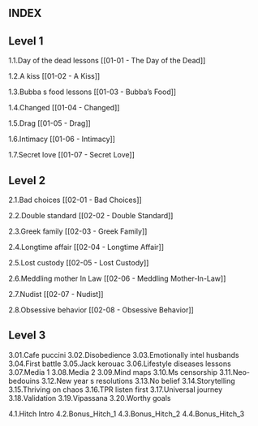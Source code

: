 ## INDEX

## Level 1

1.1.Day of the dead lessons [[01-01 - The Day of the Dead]]

1.2.A kiss [[01-02 - A Kiss]]

1.3.Bubba s food lessons [[01-03 - Bubba’s Food]]

1.4.Changed [[01-04 - Changed]] 

1.5.Drag [[01-05 - Drag]]

1.6.Intimacy [[01-06 - Intimacy]]

1.7.Secret love [[01-07 - Secret Love]]


## Level 2

2.1.Bad choices [[02-01 - Bad Choices]]

2.2.Double standard [[02-02 - Double Standard]]

2.3.Greek family [[02-03 - Greek Family]]

2.4.Longtime affair [[02-04 - Longtime Affair]]

2.5.Lost custody [[02-05 - Lost Custody]]

2.6.Meddling mother In Law [[02-06 - Meddling Mother-In-Law]]

2.7.Nudist [[02-07 - Nudist]]

2.8.Obsessive behavior [[02-08 - Obsessive Behavior]]


## Level 3

3.01.Cafe puccini
3.02.Disobedience
3.03.Emotionally intel husbands
3.04.First battle
3.05.Jack kerouac
3.06.Lifestyle diseases lessons
3.07.Media 1
3.08.Media 2
3.09.Mind maps
3.10.Ms censorship
3.11.Neo-bedouins
3.12.New year s resolutions
3.13.No belief
3.14.Storytelling
3.15.Thriving on chaos
3.16.TPR  listen first
3.17.Universal journey
3.18.Validation
3.19.Vipassana
3.20.Worthy goals

4.1.Hitch Intro
4.2.Bonus_Hitch_1
4.3.Bonus_Hitch_2
4.4.Bonus_Hitch_3
